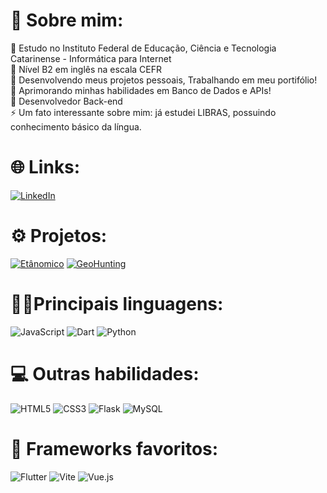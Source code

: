 # 💫 Sobre mim:
🧠 Estudo no Instituto Federal de Educação, Ciência e Tecnologia Catarinense - Informática para Internet<br>
🥇 Nível B2 em inglês na escala CEFR<br>
🔭 Desenvolvendo meus projetos pessoais, Trabalhando em meu portifólio!<br>
🌱 Aprimorando minhas habilidades em Banco de Dados e APIs!<br>
💬 Desenvolvedor Back-end<br>
⚡ Um fato interessante sobre mim: já estudei LIBRAS, possuindo conhecimento básico da língua.

# 🌐 Links:
[![LinkedIn](https://img.shields.io/badge/Linkedin-blue?style=for-the-badge)](https://www.linkedin.com/in/sojoao/)

# ⚙️ Projetos:
[![Etânomico](https://img.shields.io/badge/Et%C3%A2nomico-darkgreen?style=for-the-badge&logo=flutter)](https://github.com/schumann7/etanomico-public)
[![GeoHunting](https://img.shields.io/badge/GeoHunting%20(Em%20desenvolvimento)%20-green?style=for-the-badge&logo=flutter)](https://github.com/schumann7/geo-hunting)

# 👨‍💻Principais linguagens:
![JavaScript](https://img.shields.io/badge/javascript-%23323330.svg?style=for-the-badge&logo=javascript&logoColor=%23F7DF1E) 
![Dart](https://img.shields.io/badge/dart-%230175C2.svg?style=for-the-badge&logo=dart&logoColor=white)
![Python](https://img.shields.io/badge/python-3670A0?style=for-the-badge&logo=python&logoColor=ffdd54) 

# 💻 Outras habilidades:
![HTML5](https://img.shields.io/badge/html5-%23E34F26.svg?style=for-the-badge&logo=html5&logoColor=white) 
![CSS3](https://img.shields.io/badge/css3-%231572B6.svg?style=for-the-badge&logo=css3&logoColor=white) 
![Flask](https://img.shields.io/badge/flask-%23000.svg?style=for-the-badge&logo=flask&logoColor=white)
![MySQL](https://img.shields.io/badge/mysql-4479A1.svg?style=for-the-badge&logo=mysql&logoColor=white)

# 🧩 Frameworks favoritos:
![Flutter](https://img.shields.io/badge/Flutter-%2302569B.svg?style=for-the-badge&logo=Flutter&logoColor=white)
![Vite](https://img.shields.io/badge/vite-%23646CFF.svg?style=for-the-badge&logo=vite&logoColor=white)
![Vue.js](https://img.shields.io/badge/vuejs-%2335495e.svg?style=for-the-badge&logo=vuedotjs&logoColor=%234FC08D)
